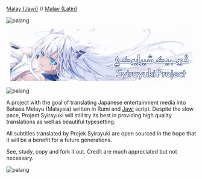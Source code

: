 [Malay (Jawi)](profile/README_ms.md) // [Malay (Latin)](profile/README.md)

<img src="https://user-images.githubusercontent.com/34799053/179371652-aba342b2-5559-44b2-af8f-2f1059a2b811.png" width="auto" alt="palang"></img>

<p style="text-align: center; margin: 10px;">
    <img src="readme_en.png" width="auto" alt="banner"></img>
</p>

<img src="https://user-images.githubusercontent.com/34799053/179371652-aba342b2-5559-44b2-af8f-2f1059a2b811.png" width="auto" alt="palang"></img>

A project with the goal of translating Japanese entertainment media into Bahasa Melayu (Malaysia) written in Rumi and [Jawi][Jawi] script.
Despite the slow pace, Project Syirayuki will still try its best in providing high quality translations as well as beautiful typesetting.

All subtitles translated by Projek Syirayuki are open sourced in the hope that it will be a benefit for a future generations.

See, study, copy and fork it out. Credit are much appreciated but not necessary.

<img src="https://user-images.githubusercontent.com/34799053/179371652-aba342b2-5559-44b2-af8f-2f1059a2b811.png" width="auto" alt="palang"></img>



[Jawi]: https://ms.wikipedia.org/wiki/Tulisan_Jawi
